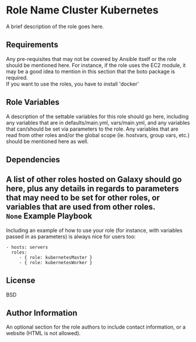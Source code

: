Role Name Cluster Kubernetes
=========

A brief description of the role goes here.

Requirements  
------------

Any pre-requisites that may not be covered by Ansible itself or the role should be mentioned here. For instance, if the role uses the EC2 module, it may be a good idea to mention in this section that the boto package is required.  
If you want to use the roles, you have to install 'docker'

Role Variables
--------------

A description of the settable variables for this role should go here, including any variables that are in defaults/main.yml, vars/main.yml, and any variables that can/should be set via parameters to the role. Any variables that are read from other roles and/or the global scope (ie. hostvars, group vars, etc.) should be mentioned here as well.

Dependencies  
------------

A list of other roles hosted on Galaxy should go here, plus any details in regards to parameters that may need to be set for other roles, or variables that are used from other roles.  
`None`
Example Playbook
----------------

Including an example of how to use your role (for instance, with variables passed in as parameters) is always nice for users too:

    - hosts: servers
      roles:
         - { role: kubernetesMaster }
         - { role: kubernetesWorker }

License
-------

BSD

Author Information
------------------

An optional section for the role authors to include contact information, or a website (HTML is not allowed).

